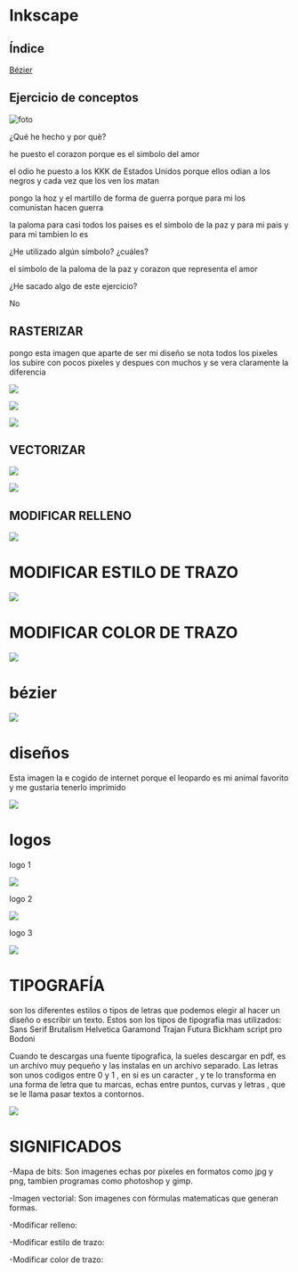 # Inkscape

## Índice

 [Bézier](#bézier)
 
 


## Ejercicio de conceptos

![foto](https://github.com/marcoshens/soldadura-y-dise-/blob/main/Captura%20de%20pantalla%20de%202021-03-24%2010-49-25.png)

¿Qué he hecho y por què?

he puesto el corazon porque es el simbolo del amor

el odio he puesto a los KKK de Estados Unidos porque ellos odian a los negros y cada vez que los ven los matan

pongo la hoz y el martillo de forma de guerra porque para mi los comunistan hacen guerra

la paloma para casi todos los paises es el simbolo de la paz y para mi pais y para mi tambien lo es

¿He utilizado algún símbolo? ¿cuáles?

el simbolo de la paloma de la paz y corazon que representa el amor

¿He sacado algo de este ejercicio?

No

## RASTERIZAR

pongo esta imagen que aparte de ser mi diseño se nota todos los pixeles los subire con pocos pixeles y despues con muchos y se vera claramente la diferencia

![](https://github.com/marcoshens/soldadura-y-dise-/blob/main/rasterizado%206%20pp.png)

![](https://github.com/marcoshens/soldadura-y-dise-/blob/main/rasterizado%2066%20pp.png)

![](https://github.com/marcoshens/soldadura-y-dise-/blob/main/rasterizado2000%20pixeles%20pp.png)

## VECTORIZAR 

![](https://github.com/marcoshens/soldadura-y-dise-/blob/main/leon%20rosa.jpg.svg)

![](https://user-images.githubusercontent.com/78345826/112464935-66732400-8d64-11eb-83fe-79256aab2c74.png)

## MODIFICAR RELLENO

![](https://github.com/marcoshens/soldadura-y-dise-/blob/main/Captura%20de%20pantalla%20de%202021-03-25%2012-23-11.png)

# MODIFICAR ESTILO DE TRAZO

![](https://github.com/marcoshens/soldadura-y-dise-/blob/main/Captura%20de%20pantalla%20de%202021-03-25%2012-43-55.png)

# MODIFICAR COLOR DE TRAZO

![](https://github.com/marcoshens/soldadura-y-dise-/blob/main/Captura%20de%20pantalla%20de%202021-03-25%2012-24-22.png)

# bézier

![](https://github.com/marcoshens/soldadura-y-dise-/blob/main/captura%20recta%20y%20curva.png)

# diseños

Esta imagen la e cogido de internet porque el leopardo es mi animal favorito y me gustaria tenerlo imprimido

![](https://github.com/marcoshens/soldadura-y-dise-/blob/main/dise%C3%B1o%20inks.jpg.svg)

# logos

logo 1

![](https://github.com/marcoshens/soldadura-y-dise-/blob/main/Captura%20de%20pantalla%20de%202021-04-08%2010-49-53.png)

logo 2

![](https://github.com/marcoshens/soldadura-y-dise-/blob/main/Captura%20de%20pantalla%20de%202021-04-08%2012-23-04.png)

logo 3 

![](https://github.com/marcoshens/soldadura-y-dise-/blob/main/orno.svg)

# TIPOGRAFÍA
son los diferentes estilos o tipos de letras que podemos elegir al hacer un diseño o escribir un texto.
Estos son los tipos de tipografia mas utilizados:
    Sans Serif
    Brutalism
    Helvetica
    Garamond
    Trajan
    Futura
    Bickham script pro
    Bodoni
    
 Cuando te descargas una fuente tipografica, la sueles descargar en pdf, es un archivo muy pequeño y las instalas en un archivo separado.
Las letras son unos codigos  entre 0 y 1 , en si es un caracter , y te lo transforma en una forma de letra que tu marcas, echas entre puntos, curvas y letras , que se le llama pasar textos a contornos.   

![](https://github.com/marcoshens/soldadura-y-dise-/blob/main/Captura%20de%20pantalla%20de%202021-04-19%2010-27-43.png)

# SIGNIFICADOS 

-Mapa de bits: Son imagenes echas por pixeles en formatos como jpg y png, tambien programas como photoshop y gimp.

-Imagen vectorial: Son imagenes con fórmulas matematicas que generan formas.  

-Modificar relleno:

-Modificar estilo de trazo: 

-Modificar color de trazo: 
